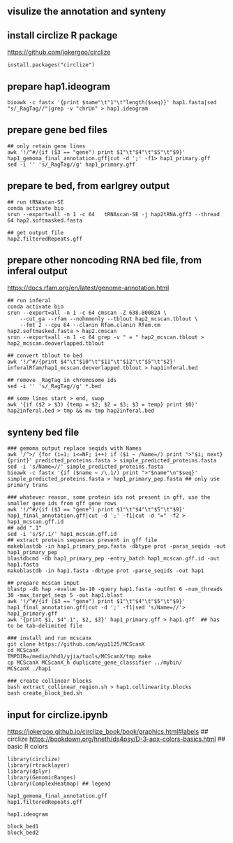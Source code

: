 ## visulize the annotation and synteny
## install circlize R package
https://github.com/jokergoo/circlize
```
install.packages("circlize")
```
## prepare hap1.ideogram
```
bioawk -c fastx '{print $name"\t"1"\t"length($seq)}' hap1.fasta|sed "s/_RagTag//"|grep -v "chrUn" > hap1.ideogram
```
## prepare gene bed files
```
## only retain gene lines
awk '!/^#/{if ($3 == "gene") print $1"\t"$4"\t"$5"\t"$9}' hap1_gemoma_final_annotation.gff|cut -d ';' -f1> hap1_primary.gff
sed -i '' 's/_RagTag//g' hap1_primary.gff
```
## prepare te bed, from earlgrey output
```
## run tRNAscan-SE
conda activate bio
srun --export=all -n 1 -c 64   tRNAscan-SE -j hap2tRNA.gff3 --thread 64 hap2.softmasked.fasta

## get output file
hap2.filteredRepeats.gff
```
## prepare other noncoding RNA bed file, from inferal output
https://docs.rfam.org/en/latest/genome-annotation.html
```
## run inferal 
conda activate bio
srun --export=all -n 1 -c 64 cmscan -Z 638.800824 \
	--cut_ga --rfam --nohmmonly --tblout hap2_mcscan.tblout \
	--fmt 2 --cpu 64 --clanin Rfam.clanin Rfam.cm hap2.softmasked.fasta > hap2.cmscan
srun --export=all -n 1 -c 64 grep -v " = " hap2_mcscan.tblout > hap2_mcscan.deoverlapped.tblout

## convert tblout to bed
awk '!/^#/{print $4"\t"$10"\t"$11"\t"$12"\t"$5"\t"$2}' inferalRfam/hap1_mcscan.deoverlapped.tblout > hap1inferal.bed

## remove _RagTag in chromosome ids
sed -i '' 's/_RagTag//g' *.bed

## some lines start > end, swap
awk '{if ($2 > $3) {temp = $2; $2 = $3; $3 = temp} print $0}' hap2inferal.bed > tmp && mv tmp hap2inferal.bed
```
## synteny bed file
```
### gemoma output replace seqids with Names
awk '/^>/ {for (i=1; i<=NF; i++) if ($i ~ /Name=/) print ">"$i; next} {print}' predicted_proteins.fasta > simple_predicted_proteins.fasta
sed -i 's/Name=//' simple_predicted_proteins.fasta
bioawk -c fastx '{if ($name ~ /\.1/) print ">"$name"\n"$seq}' simple_predicted_proteins.fasta > hap1_primary_pep.fasta ## only use primary trans

### whatever reason, some protein ids not present in gff, use the smaller gene ids from gff gene rows
awk '!/^#/{if ($3 == "gene") print $1"\t"$4"\t"$5"\t"$9}' hap1_final_annotation.gff|cut -d ';' -f1|cut -d "=" -f2 > hap1_mcscan.gff.id
## add ".1"
sed -i 's/$/.1/' hap1_mcscan.gff.id
## extract protein sequences present in gff file
makeblastdb -in hap1_primary_pep.fasta -dbtype prot -parse_seqids -out hap1_primary_pep
blastdbcmd -db hap1_primary_pep -entry_batch hap1_mcscan.gff.id -out hap1.fasta
makeblastdb -in hap1.fasta -dbtype prot -parse_seqids -out hap1

## prepare mcscan input
blastp -db hap -evalue 1e-10 -query hap1.fasta -outfmt 6 -num_threads 30 -max_target_seqs 5 -out hap1.blast
awk '!/^#/{if ($3 == "gene") print $1"\t"$4"\t"$5"\t"$9}' hap1_final_annotation.gff|cut -d ';' -f1|sed 's/Name=//'> hap1_primary.gff
awk '{print $1, $4".1", $2, $3}' hap1_primary.gff > hap1.gff  ## has to be tab-delimited file

### install and run mcscanx
git clone https://github.com/wyp1125/MCScanX
cd MCScanX
TMPDIR=/media/hhd1/yjia/tools/MCScanX/tmp make
cp MCScanX MCScanX_h duplicate_gene_classifier ../mybin/
MCScanX ./hap1

### create collinear blocks
bash extract_collinear_region.sh > hap1.collinearity.blocks
bash create_block_bed.sh
```
## input for circlize.ipynb
https://jokergoo.github.io/circlize_book/book/graphics.html#labels ## circlize
https://bookdown.org/hneth/ds4psy/D-3-apx-colors-basics.html ## basic R colors
```
library(circlize)
library(rtracklayer)
library(dplyr)
library(GenomicRanges)
library(ComplexHeatmap) ## legend

hap1_gemoma_final_annotation.gff
hap1.filteredRepeats.gff

hap1.ideogram

block_bed1
block_bed2
```
